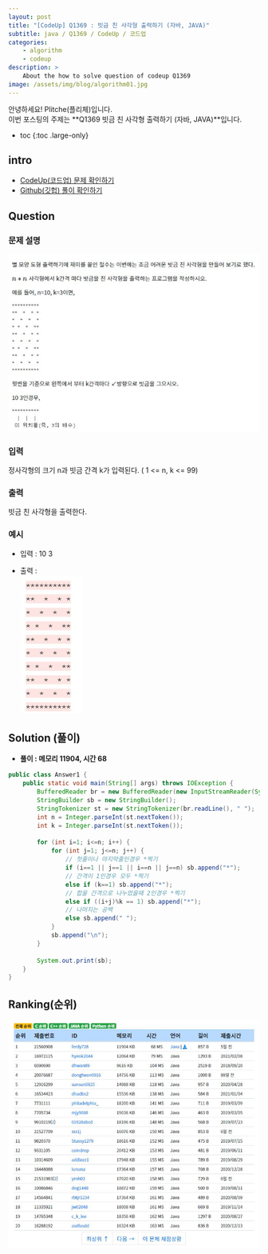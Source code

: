 ```yaml
---
layout: post
title: "[CodeUp] Q1369 : 빗금 친 사각형 출력하기 (자바, JAVA)"
subtitle: java / Q1369 / CodeUp / 코드업
categories:
    - algorithm
    - codeup
description: >
    About the how to solve question of codeup Q1369
image: /assets/img/blog/algorithm01.jpg
---
```


안녕하세요! Plitche(플리체)입니다.  
이번 포스팅의 주제는 **Q1369 빗금 친 사각형 출력하기 (자바, JAVA)**입니다.

* toc
{:toc .large-only}

## intro
* [CodeUp(코드업) 문제 확인하기](https://codeup.kr/problem.php?id=1369)  
* [Github(깃헙) 풀이 확인하기](https://github.com/plitche/CodeUp_Solution/tree/master/Q1301~Q1400/Q1369)  

## Question
### 문제 설명
![](/assets/post/codeup/Q1300~Q1399/20210928/01.JPG)  

### 입력
정사각형의 크기 n과 빗금 간격 k가 입력된다. ( 1 <= n, k <= 99)   

### 출력
빗금 친 사각형을 출력한다.  

### 예시
* 입력 : 10 3  

* 출력 :  
![](/assets/post/codeup/Q1300~Q1399/20210928/02.JPG)  

## Solution (풀이)
* **풀이 : 메모리 11904, 시간 68**  

```java
public class Answer1 {
	public static void main(String[] args) throws IOException {
		BufferedReader br = new BufferedReader(new InputStreamReader(System.in));
        StringBuilder sb = new StringBuilder();
        StringTokenizer st = new StringTokenizer(br.readLine(), " ");
        int n = Integer.parseInt(st.nextToken());
        int k = Integer.parseInt(st.nextToken());

        for (int i=1; i<=n; i++) {
        	for (int j=1; j<=n; j++) {
        		// 첫줄이나 마지막줄인경우 *찍기
        		if (i==1 || j==1 || i==n || j==n) sb.append("*");
        		// 간격이 1인경우 모두 *찍기
        		else if (k==1) sb.append("*");
        		// 합을 간격으로 나누었을때 2인경우 *찍기
        		else if ((i+j)%k == 1) sb.append("*");
        		// 나머지는 공백
        		else sb.append(" ");
        	}
        	sb.append("\n");
        }
        
        System.out.print(sb);
	}
}
```  

## Ranking(순위)
![](/assets/post/codeup/Q1300~Q1399/20210928/03.JPG)  